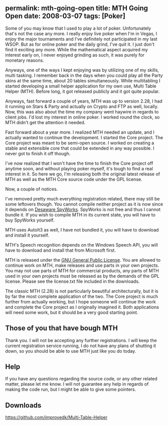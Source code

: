 permalink: mth-going-open
title: MTH Going Open
date: 2008-03-07
tags: [Poker]
---
Some of you may know that I used to play a lot of poker. Unfortunately that's not the case any more. I really enjoy live poker when I'm in Vegas, I enjoy the major tournaments and I've definitely not participated in my last WSOP. But as for online poker and the daily grind, I've quit it. I just don't find it exciting any more. While the mathematical aspect acquired my interest early on, I never enjoyed grinding as such, it was purely for monetary reasons.

Anyways, one of the ways I kept enjoying was by utilizing one of my skills, multi tasking. I remember back in the days when you could play all the Party skins at the same time, about 20 tables simultaneously. While multitabling I started developing a small helper application for my own use, Multi Table Helper (MTH). Before long, it got released publicly and it got quite popular.

Anyways, fast forward a couple of years, MTH was up to version 2.28, I had it running on Stars &amp; Party and actually on Crypto and FTP as well, locally. Now, this was also about the time my company went haywire in regards to client jobs. I'd lost my interest in online poker. I worked round the clock, so MTH didn't get the attention it needed.

Fast forward about a year more. I realized MTH needed an update, and I actually wanted to continue the development. I started the Core project. The Core project was meant to be semi-open source. I worked on creating a stable and extensible core that could be extended in any way possible. I never got to finish it off though.

I've now realized that I won't have the time to finish the Core project off anytime soon, and without playing poker myself, it's tough to find a real interest in it. So here we go, I'm releasing both the original latest release of MTH as well as the MTH Core source code under the GPL license.

Now, a couple of notices.

I've removed pretty much everything registration related, there may still be some leftovers though. You cannot compile neither project as it is now since it depends on [Desaware SpyWorks](http://desaware.com/products/universalcom/spyworks/index.aspx). SpyWorks is not free and thus I cannot bundle it. If you wish to compile MTH in its current state, you will have to buy SpyWorks yourself.

MTH uses AutoIt3 as well, I have not bundled it, you will have to download and install it yourself.

MTH's Speech recognition depends on the Windows Speech API, you will have to download and install that from Microsoft first.

MTH is released under the [GNU General Public License](https://github.com/improvedk/Multi-Table-Helper/blob/master/License.txt). You are allowed to continue work on MTH, make releases and use parts in your own projects. You may not use parts of MTH for commercial products, any parts of MTH used in your own projects must be released as by the demands of the GPL license. Please see the license.txt file included in the downloads.

The classic MTH (2.28) is not particularly beautiful architecturally, but it is by far the most complete application of the two. The Core project is much further from actually working, but I hope someone will continue the work and complete the Core project as I originally imagined it. Both applications will need some work, but it should be a very good starting point.

## Those of you that have bough MTH

Thank you. I will not be accepting any further registrations. I will keep the current registration service running, I do not have any plans of shutting it down, so you should be able to use MTH just like you do today.

## Help

If you have any questions regarding the source code, or any other related matter, please let me know. I will not guarantee any help in regards of making the code run, but I might be able to give some pointers.

## Downloads

<a title="https://github.com/improvedk/Multi-Table-Helper" href="https://github.com/improvedk/Multi-Table-Helper">https://github.com/improvedk/Multi-Table-Helper</a>
